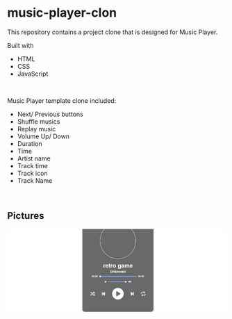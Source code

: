 # music-player-clon

This repository contains a project clone that is designed for Music Player.


Built with

- HTML
- CSS
- JavaScript



&nbsp;
&nbsp;
&nbsp;
&nbsp;



Music Player template clone included:
- Next/ Previous buttons
- Shuffle musics
- Replay music
- Volume Up/ Down
- Duration
- Time
- Artist name
- Track time
- Track icon
- Track Name


&nbsp;
&nbsp;
&nbsp;
&nbsp;


## Pictures

![Music-Player](music-player-cloned.netlify.app_.png)



